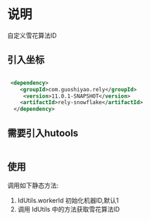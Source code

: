 # 说明

自定义雪花算法ID

## 引入坐标
```xml

 <dependency>
    <groupId>com.guoshiyao.rely</groupId>
     <version>11.0.1-SNAPSHOT</version>
    <artifactId>rely-snowflake</artifactId>
  </dependency>

```
     
     
     
## 需要引入hutools

```xml


```


## 使用

调用如下静态方法:

1. IdUtils.workerId 初始化机器ID,默认1
2. 调用 IdUtils 中的方法获取雪花算法ID